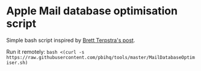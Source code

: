 # Apple Mail database optimisation script
Simple bash script inspired by [Brett Terpstra's post](http://brettterpstra.com/2015/10/27/vacuuming-mail-dot-app-on-el-capitan/).

Run it remotely:
```bash <(curl -s https://raw.githubusercontent.com/pbihq/tools/master/MailDatabaseOptimiser.sh)```